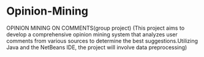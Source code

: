 # Opinion-Mining
OPINION MINING ON COMMENTS(group project) (This project aims to develop a comprehensive opinion mining system that analyzes user comments from various sources to determine the best suggestions.Utilizing Java and the NetBeans IDE, the project will involve data preprocessing)
